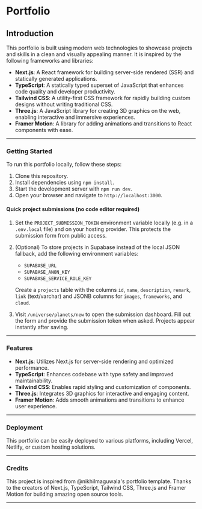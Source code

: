 # Portfolio

## Introduction

This portfolio is built using modern web technologies to showcase projects and skills in a clean and visually appealing manner. It is inspired by the following frameworks and libraries:

- **Next.js**: A React framework for building server-side rendered (SSR) and statically generated applications.
- **TypeScript**: A statically typed superset of JavaScript that enhances code quality and developer productivity.
- **Tailwind CSS**: A utility-first CSS framework for rapidly building custom designs without writing traditional CSS.
- **Three.js**: A JavaScript library for creating 3D graphics on the web, enabling interactive and immersive experiences.
- **Framer Motion**: A library for adding animations and transitions to React components with ease.

---

### Getting Started

To run this portfolio locally, follow these steps:

1. Clone this repository.
2. Install dependencies using `npm install`.
3. Start the development server with `npm run dev`.
4. Open your browser and navigate to `http://localhost:3000`.

#### Quick project submissions (no code editor required)

1. Set the `PROJECT_SUBMISSION_TOKEN` environment variable locally (e.g. in a `.env.local` file) and on your hosting provider. This protects the submission form from public access.
2. (Optional) To store projects in Supabase instead of the local JSON fallback, add the following environment variables:
   - `SUPABASE_URL`
   - `SUPABASE_ANON_KEY`
   - `SUPABASE_SERVICE_ROLE_KEY`
   
   Create a `projects` table with the columns `id`, `name`, `description`, `remark`, `link` (text/varchar) and JSONB columns for `images`, `frameworks`, and `cloud`.
3. Visit `/universe/planets/new` to open the submission dashboard. Fill out the form and provide the submission token when asked. Projects appear instantly after saving.

---

### Features

- **Next.js**: Utilizes Next.js for server-side rendering and optimized performance.
- **TypeScript**: Enhances codebase with type safety and improved maintainability.
- **Tailwind CSS**: Enables rapid styling and customization of components.
- **Three.js**: Integrates 3D graphics for interactive and engaging content.
- **Framer Motion**: Adds smooth animations and transitions to enhance user experience.

---

### Deployment

This portfolio can be easily deployed to various platforms, including Vercel, Netlify, or custom hosting solutions.

---

### Credits

This project is inspired from @nikhilmaguwala's portfolio template. Thanks to the creators of Next.js, TypeScript, Tailwind CSS, Three.js and Framer Motion for building amazing open source tools.

---